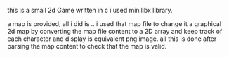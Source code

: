 this is a small 2d Game written in c
i used minilibx library.

a map is provided, all i did is .. i used that map file to change it a graphical 2d map by converting the map file content to a 2D array and keep track of each character and display is equivalent png image.
all this is done after parsing the map content to check that the map is valid.
 

